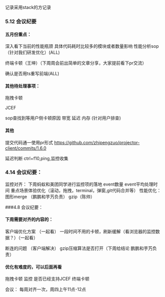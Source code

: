 记录采用stack的方记录

### 5.12 会议纪要

#### 五月份重点：
深入看下当前的性能瓶颈 具体代码耗时比较多的模块或者数量影响 性能分析sop（针对我们研发优化）(ALL)

终端卡顿（王坤）（下周周会前出简单的文章分享，大家提前看下pr交流）

确认是否用ts重写前端(ALL)


#### 其他待处理事项：

拖拽卡顿

JCEF

sop查找到等用户侧卡顿原因 带宽 延迟 内存 (针对用户排查)


#### 其他

提交代码通一使用pr形式 https://github.com/zhipengzuo/projector-client/commits/1.6.0

延迟判断 ctrl+f10,ping,监控收集





### 4.14 会议纪要：
监控对齐：
下周蚂蚁和美团同学进行监控项的落地
event数量
event平均处理时间
重点场景体验优化（滚动，拖拽，terminal，弹窗,git代码合并等）
性能优化：
图形merge （鹏鹏和芋艿负责）
gzip（陈帅）

###4.8 会议纪要：

#### 下周需要对齐的内容的：
客户端优化方案 （一起看）
一段时间不用的卡顿，刷新缓解（看浏览器的监控数据？）（一起看）

断连的问题 （客户端解决）
gzip压缩算法是否打开（下周给结论 鹏鹏和芋艿负责）


#### 优化有难度的，可以后面再看
拖拽卡顿
监控
是否已经支持JCEF
终端卡顿


会议：
每周对齐一次，周四上午11点-12点